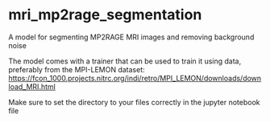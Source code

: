# mri_mp2rage_segmentation
A model for segmenting MP2RAGE MRI images and removing background noise

The model comes with a trainer that can be used to train it using data, preferably from the MPI-LEMON dataset:
https://fcon_1000.projects.nitrc.org/indi/retro/MPI_LEMON/downloads/download_MRI.html

Make sure to set the directory to your files correctly in the jupyter notebook file
